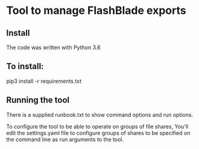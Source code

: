 
# Tool to manage FlashBlade exports

## Install
The code was written with Python 3.6

## To install:
pip3 install -r requirements.txt

## Running the tool
There is a supplied runbook.txt to show command options and run options.

To configure the tool to be able to operate on groups of file shares, You'll
edit the settings.yaml file to configure groups of shares to be specified on
the command line as run arguments to the tool.



